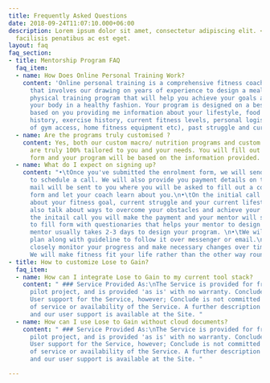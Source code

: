 ```yaml
---
title: Frequently Asked Questions
date: 2018-09-24T11:07:10.000+06:00
description: Lorem ipsum dolor sit amet, consectetur adipiscing elit. <br> Sit aliquet
  facilisis penatibus ac est eget.
layout: faq
faq_section:
- title: Mentorship Program FAQ
  faq_item:
  - name: How Does Online Personal Training Work?
    content: 'Online personal training is a comprehensive fitness coaching service
      that involves our drawing on years of experience to design a meal planner and
      physical training program that will help you achieve your goals and transform
      your body in a healthy fashion. Your program is designed on a bespoke basis
      based on you providing me information about your lifestyle, food habits, diet
      history, exercise history, current fitness levels, personal logistics (by way
      of gym access, home fitness equipment etc), past struggle and current preferences. '
  - name: Are the programs truly customised ?
    content: Yes, both our custom macro/ nutrition programs and custom training programs
      are truly 100% tailored to you and your needs. You will fill out a comprehensive
      form and your program will be based on the information provided.
  - name: What do I expect on signing up?
    content: "•\tOnce you've submitted the enrolment form, we will send you a text/email
      to schedule a call. We will also provide you payment details on that text. a
      mail will be sent to you where you will be asked to fill out a comprehensive
      form and let your coach learn about you.\n•\tOn the initial call we will discuss
      about your fitness goal, current struggle and your current lifestyle, we will
      also talk about ways to overcome your obstacles and achieve your goal.\n•\tAfter
      the initail call you will make the payment and your mentor will send you a easy
      to fill form with questionaries that helps your mentor to design your program.\n•\tOur
      mentor usually takes 2-3 days to design your program. \n•\tWe will send your
      plan along with guideline to follow it over messenger or email.\n•\tWe will
      closely monitor your progress and make necessary changes over time if required.
      We will make fitness fit your life rather than the other way round.\n"
- title: How to customize Lose to Gain?
  faq_item:
  - name: How can I integrate Lose to Gain to my current tool stack?
    content: " ### Service Provided As:\nThe Service is provided for free during this
      pilot project, and is provided 'as is' with no warranty. Conclude will provide
      User support for the Service, however; Conclude is not committed to any level
      of service or availability of the Service. A further description of the Service
      and our user support is available at the Site. "
  - name: How can I use Lose to Gain without cloud documents?
    content: " ### Service Provided As:\nThe Service is provided for free during this
      pilot project, and is provided 'as is' with no warranty. Conclude will provide
      User support for the Service, however; Conclude is not committed to any level
      of service or availability of the Service. A further description of the Service
      and our user support is available at the Site. "

---
```

